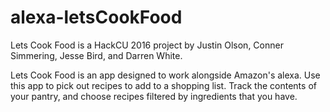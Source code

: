 # alexa-letsCookFood
Lets Cook Food is a HackCU 2016 project by Justin Olson, Conner Simmering, Jesse Bird, and Darren White. 

Lets Cook Food is an app designed to work alongside Amazon's alexa. Use this app to pick out recipes to add to a shopping list. Track the contents of your pantry, and choose recipes filtered by ingredients that you have. 
